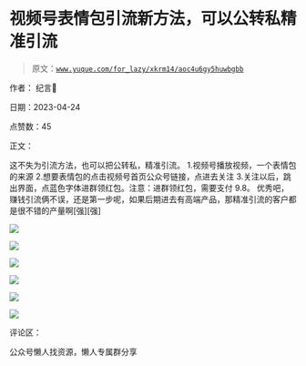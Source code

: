 # 视频号表情包引流新方法，可以公转私精准引流

> 原文：[`www.yuque.com/for_lazy/xkrm14/aoc4u6gy5huwbgbb`](https://www.yuque.com/for_lazy/xkrm14/aoc4u6gy5huwbgbb)

作者： 纪言🍃

日期：2023-04-24

点赞数：45

正文：

这不失为引流方法，也可以把公转私，精准引流。 1.视频号播放视频，一个表情包的来源 2.想要表情包的点击视频号首页公众号链接，点进去关注 3.关注以后，跳出界面，点蓝色字体进群领红包。注意：进群领红包，需要支付 9.8。 优秀吧，赚钱引流俩不误，还是第一步呢，如果后期进去有高端产品，那精准引流的客户都是很不错的产量啊[强][强]

![](img/1ab8ce541f661173057c063b475f1754.png)

![](img/50d0512d84535a26bbb03777f6cc7099.png)

![](img/2e936d8f13d1a196a1352c0c54758262.png)

![](img/daeb79bd4a4aee8b30e7b7cf67bf0306.png)

![](img/14b818c1951748a174c19c965eb6851d.png)

![](img/b74f5b4990a475e492168f9f0f240b4a.png)

评论区：

公众号懒人找资源，懒人专属群分享

